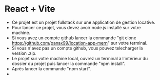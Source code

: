 # React + Vite

- Ce projet est un projet fullstack sur une application de gestion locative.
- Pour lancer ce projet, vous devez avoir node.js installé sur votre machine.
- Si vous avez un compte github lancer la commande "git clone https://github.com/panax99/location-app-mern" sur votre terminal.
- Si vous n'avez pas un compte github, vous pouvez telecharger la version .zip.
- Le projet sur votre machine local, ouvrez un terminal à l'intérieur du dossier du projet puis lancer la commande "npm install".
- Après lancer la commande "npm start".
- 
  
  
